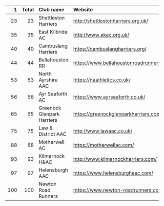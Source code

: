 |   1 |   Total | Club name                  | Website                                    |
|----:|--------:|:---------------------------|:-------------------------------------------|
|  23 |      23 | Shettleston Harriers       | http://shettlestonharriers.org.uk/         |
|  35 |      35 | East Kilbride AC           | http://www.ekac.org.uk/                    |
|  40 |      40 | Cambuslang Harriers        | https://cambuslangharriers.org/            |
|  44 |      44 | Bellahouston RR            | https://www.bellahoustonroadrunners.co.uk/ |
|  53 |      53 | North Ayrshire AAC         | https://naathletics.co.uk/                 |
|  56 |      56 | Ayr Seaforth AC            | https://www.ayrseaforth.co.uk/             |
|  65 |      65 | Greenock Glenpark Harriers | https://greenockglenparkharriers.com/      |
|  75 |      75 | Law & District AAC         | http://www.lawaac.co.uk/                   |
|  88 |      88 | Motherwell AC              | https://motherwellac.com/                  |
|  93 |      93 | Kilmarnock H&AC            | http://www.kilmarnockharriers.com/         |
|  97 |      97 | Helensburgh AAC            | https://www.helensburghaac.com/            |
| 100 |     100 | Newton Road Runners        | https://www.newton-roadrunners.com/        |